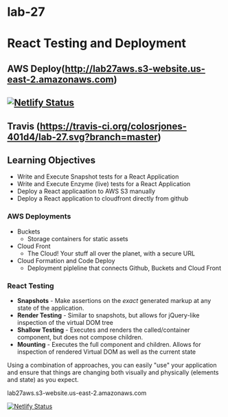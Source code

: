 # lab-27

# React Testing and Deployment

## AWS Deploy(http://lab27aws.s3-website.us-east-2.amazonaws.com)

## [![Netlify Status](https://api.netlify.com/api/v1/badges/ee8d5428-3894-400e-8448-1417f8a7e87d/deploy-status)](https://app.netlify.com/sites/optimistic-dubinsky-df1c0d/deploys)

## Travis (https://travis-ci.org/colosrjones-401d4/lab-27.svg?branch=master)


## Learning Objectives

* Write and Execute Snapshot tests for a React Application
* Write and Execute Enzyme (live) tests for a React Application
* Deploy a React applicaation to AWS S3 manually
* Deploy a React application to cloudfront directly from github

### AWS Deployments
* Buckets
  * Storage containers for static assets
* Cloud Front
  * The Cloud! Your stuff all over the planet, with a secure URL
* Cloud Formation and Code Deploy
  * Deployment pipleline that connects Github, Buckets and Cloud Front

### React Testing
* **Snapshots** - Make assertions on the *exact* generated markup at any state of the application.
* **Render Testing** - Similar to snapshots, but allows for jQuery-like inspection of the virtual DOM tree
* **Shallow Testing** - Executes and renders the called/container component, but does not compose children.
* **Mounting** - Executes the full component and children. Allows for inspection of rendered Virtual DOM as well as the current state

Using a combination of approaches, you can easily "use" your application and ensure that things are changing both visually and physically (elements and state) as you expect.

lab27aws.s3-website.us-east-2.amazonaws.com

[![Netlify Status](https://api.netlify.com/api/v1/badges/ee8d5428-3894-400e-8448-1417f8a7e87d/deploy-status)](https://app.netlify.com/sites/optimistic-dubinsky-df1c0d/deploys)
